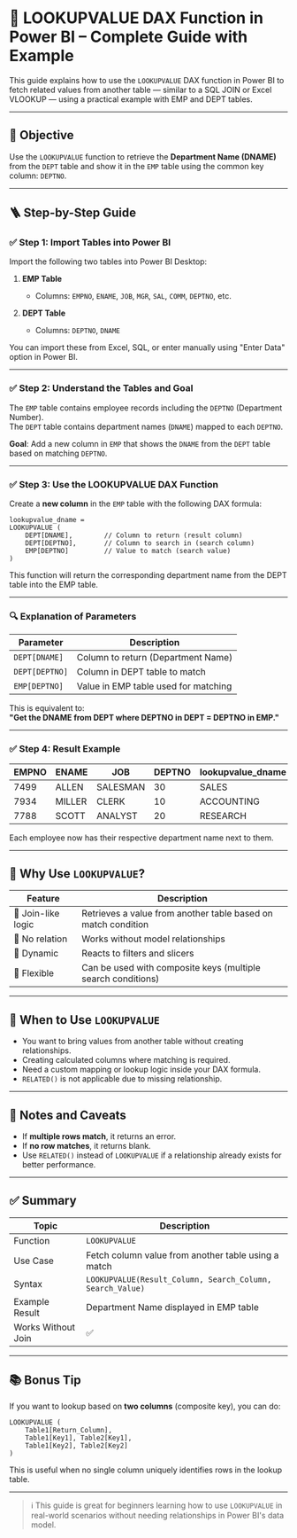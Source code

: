 
# 🔁 LOOKUPVALUE DAX Function in Power BI – Complete Guide with Example

This guide explains how to use the `LOOKUPVALUE` DAX function in Power BI to fetch related values from another table — similar to a SQL JOIN or Excel VLOOKUP — using a practical example with EMP and DEPT tables.

---

## 📌 Objective

Use the `LOOKUPVALUE` function to retrieve the **Department Name (DNAME)** from the `DEPT` table and show it in the `EMP` table using the common key column: `DEPTNO`.

---

## 🪜 Step-by-Step Guide

### ✅ Step 1: Import Tables into Power BI

Import the following two tables into Power BI Desktop:

1. **EMP Table**
   - Columns: `EMPNO`, `ENAME`, `JOB`, `MGR`, `SAL`, `COMM`, `DEPTNO`, etc.

2. **DEPT Table**
   - Columns: `DEPTNO`, `DNAME`

You can import these from Excel, SQL, or enter manually using "Enter Data" option in Power BI.

---

### ✅ Step 2: Understand the Tables and Goal

The `EMP` table contains employee records including the `DEPTNO` (Department Number).  
The `DEPT` table contains department names (`DNAME`) mapped to each `DEPTNO`.

**Goal**: Add a new column in `EMP` that shows the `DNAME` from the `DEPT` table based on matching `DEPTNO`.

---

### ✅ Step 3: Use the LOOKUPVALUE DAX Function

Create a **new column** in the `EMP` table with the following DAX formula:

```DAX
lookupvalue_dname = 
LOOKUPVALUE (
    DEPT[DNAME],        // Column to return (result column)
    DEPT[DEPTNO],       // Column to search in (search column)
    EMP[DEPTNO]         // Value to match (search value)
)
```

This function will return the corresponding department name from the DEPT table into the EMP table.

---

### 🔍 Explanation of Parameters

| Parameter        | Description                                           |
|------------------|-------------------------------------------------------|
| `DEPT[DNAME]`    | Column to return (Department Name)                   |
| `DEPT[DEPTNO]`   | Column in DEPT table to match                        |
| `EMP[DEPTNO]`    | Value in EMP table used for matching                 |

This is equivalent to:  
**"Get the DNAME from DEPT where DEPTNO in DEPT = DEPTNO in EMP."**

---

### ✅ Step 4: Result Example

| EMPNO | ENAME  | JOB       | DEPTNO | lookupvalue_dname |
|-------|--------|-----------|--------|--------------------|
| 7499  | ALLEN  | SALESMAN  | 30     | SALES              |
| 7934  | MILLER | CLERK     | 10     | ACCOUNTING         |
| 7788  | SCOTT  | ANALYST   | 20     | RESEARCH           |

Each employee now has their respective department name next to them.

---

## 🎯 Why Use `LOOKUPVALUE`?

| Feature           | Description                                                    |
|-------------------|----------------------------------------------------------------|
| 🔗 Join-like logic | Retrieves a value from another table based on match condition |
| 🚫 No relation     | Works without model relationships                             |
| 🔄 Dynamic         | Reacts to filters and slicers                                 |
| 🔐 Flexible        | Can be used with composite keys (multiple search conditions)  |

---

## 📝 When to Use `LOOKUPVALUE`

- You want to bring values from another table without creating relationships.
- Creating calculated columns where matching is required.
- Need a custom mapping or lookup logic inside your DAX formula.
- `RELATED()` is not applicable due to missing relationship.

---

## 🚨 Notes and Caveats

- If **multiple rows match**, it returns an error.
- If **no row matches**, it returns blank.
- Use `RELATED()` instead of `LOOKUPVALUE` if a relationship already exists for better performance.

---

## ✅ Summary

| Topic              | Description                                         |
|--------------------|-----------------------------------------------------|
| Function           | `LOOKUPVALUE`                                       |
| Use Case           | Fetch column value from another table using a match |
| Syntax             | `LOOKUPVALUE(Result_Column, Search_Column, Search_Value)` |
| Example Result     | Department Name displayed in EMP table              |
| Works Without Join | ✅                                                  |

---

## 📚 Bonus Tip

If you want to lookup based on **two columns** (composite key), you can do:

```DAX
LOOKUPVALUE (
    Table1[Return_Column],
    Table1[Key1], Table2[Key1],
    Table1[Key2], Table2[Key2]
)
```

This is useful when no single column uniquely identifies rows in the lookup table.

---

> ℹ️ This guide is great for beginners learning how to use `LOOKUPVALUE` in real-world scenarios without needing relationships in Power BI's data model.
